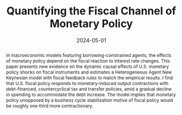 ---
# Documentation: https://sourcethemes.com/academic/docs/managing-content/

title: "Quantifying the Fiscal Channel of Monetary Policy"
authors: ["Frederik Kurcz"]
date: 2024-05-01
doi: ""

# Schedule page publish date (NOT publication's date).
publishDate: 2024-05-01

# Publication type.
# Legend: 0 = Uncategorized; 1 = Conference paper; 2 = Journal article;
# 3 = Preprint / Working Paper; 4 = Report; 5 = Book; 6 = Book section;
# 7 = Thesis; 8 = Patent
publication_types: ["Working Paper"]

# Publication name and optional abbreviated publication name.
publication: "Draft coming soon!" #  "***Economic Journal***, 133(652), pp. 1318-1347"
publication_short: ""

abstract: "In macroeconomic models featuring borrowing-constrained agents, the effects of monetary policy depend on the fiscal reaction to interest rate changes. This paper presents new evidence on the dynamic causal effects of U.S. monetary policy shocks on fiscal instruments and estimates a Heterogeneous Agent New Keynesian model with fiscal feedback rules to match the empirical results. I find that U.S. fiscal policy responds to monetary-induced output contractions with debt-financed, countercyclical tax and transfer policies, amid a gradual decline in spending to accommodate the debt increase. The model implies that monetary policy unopposed by a business cycle stabilization motive of fiscal policy would be roughly one third more contractionary. "

# Summary. An optional shortened abstract.
summary: ""

tags: ["select"]
categories: []
featured: false

# Custom links (optional).
#   Uncomment and edit lines below to show custom links.
#links:
#- name: DIW Working Paper
#  url: "https://www.diw.de/de/diw_01.c.868033.de/publikationen/diskussionspapiere/2023_2033/the_energy-price_channel_of__european__monetary_policy.html"
#- name: Ungated
#  url: files/BBEG_2018wp.pdf
#- name: Earlier CEPR DP9702
#  url: "https://cepr.org/active/publications/discussion_papers/dp.php?dpno=9702"
#- name: Earlier NBER WP19180
#  url: "https://www.nber.org/papers/w19180"
# url: "https://doi.org/10.1016/j.jmoneco.2018.07.013"
#  icon_pack: fab
#  icon: twitter

url_pdf:
url_code:
url_dataset:
url_poster:
url_project:
url_slides:
url_source:
url_video:

# Featured image
# To use, add an image named `featured.jpg/png` to your page's folder.
# Focal points: Smart, Center, TopLeft, Top, TopRight, Left, Right, BottomLeft, Bottom, BottomRight.
image:
  caption: ""
  focal_point: ""
  preview_only: false

# Associated Projects (optional).
#   Associate this publication with one or more of your projects.
#   Simply enter your project's folder or file name without extension.
#   E.g. `internal-project` references `content/project/internal-project/index.md`.
#   Otherwise, set `projects: []`.
projects: []

# Slides (optional).
#   Associate this publication with Markdown slides.
#   Simply enter your slide deck's filename without extension.
#   E.g. `slides: "example"` references `content/slides/example/index.md`.
#   Otherwise, set `slides: ""`.
slides: ""
---